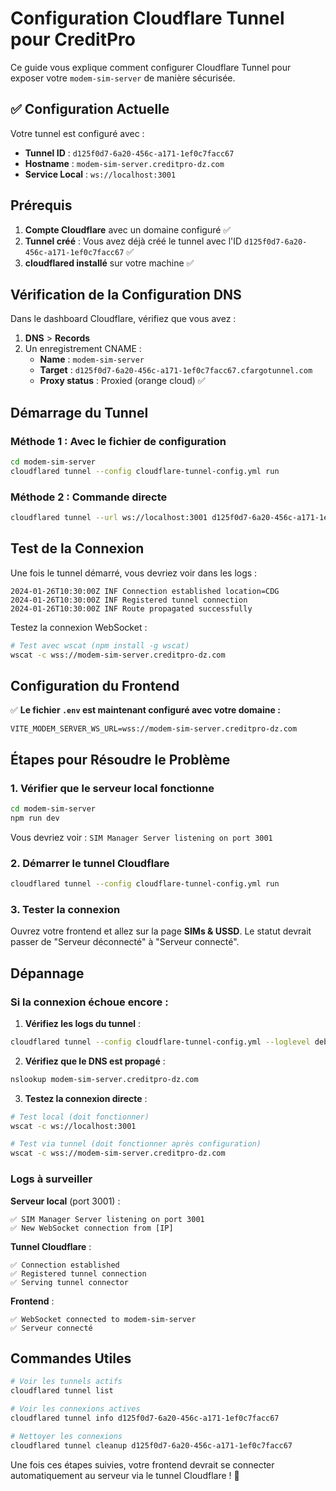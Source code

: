 # Configuration Cloudflare Tunnel pour CreditPro

Ce guide vous explique comment configurer Cloudflare Tunnel pour exposer votre `modem-sim-server` de manière sécurisée.

## ✅ Configuration Actuelle

Votre tunnel est configuré avec :
- **Tunnel ID** : `d125f0d7-6a20-456c-a171-1ef0c7facc67`
- **Hostname** : `modem-sim-server.creditpro-dz.com`
- **Service Local** : `ws://localhost:3001`

## Prérequis

1. **Compte Cloudflare** avec un domaine configuré ✅
2. **Tunnel créé** : Vous avez déjà créé le tunnel avec l'ID `d125f0d7-6a20-456c-a171-1ef0c7facc67` ✅
3. **cloudflared installé** sur votre machine ✅

## Vérification de la Configuration DNS

Dans le dashboard Cloudflare, vérifiez que vous avez :
1. **DNS** > **Records**
2. Un enregistrement CNAME :
   - **Name** : `modem-sim-server`
   - **Target** : `d125f0d7-6a20-456c-a171-1ef0c7facc67.cfargotunnel.com`
   - **Proxy status** : Proxied (orange cloud) ✅

## Démarrage du Tunnel

### Méthode 1 : Avec le fichier de configuration
```bash
cd modem-sim-server
cloudflared tunnel --config cloudflare-tunnel-config.yml run
```

### Méthode 2 : Commande directe
```bash
cloudflared tunnel --url ws://localhost:3001 d125f0d7-6a20-456c-a171-1ef0c7facc67
```

## Test de la Connexion

Une fois le tunnel démarré, vous devriez voir dans les logs :
```
2024-01-26T10:30:00Z INF Connection established location=CDG
2024-01-26T10:30:00Z INF Registered tunnel connection
2024-01-26T10:30:00Z INF Route propagated successfully
```

Testez la connexion WebSocket :
```bash
# Test avec wscat (npm install -g wscat)
wscat -c wss://modem-sim-server.creditpro-dz.com
```

## Configuration du Frontend

✅ **Le fichier `.env` est maintenant configuré avec votre domaine :**
```env
VITE_MODEM_SERVER_WS_URL=wss://modem-sim-server.creditpro-dz.com
```

## Étapes pour Résoudre le Problème

### 1. Vérifier que le serveur local fonctionne
```bash
cd modem-sim-server
npm run dev
```
Vous devriez voir : `SIM Manager Server listening on port 3001`

### 2. Démarrer le tunnel Cloudflare
```bash
cloudflared tunnel --config cloudflare-tunnel-config.yml run
```

### 3. Tester la connexion
Ouvrez votre frontend et allez sur la page **SIMs & USSD**. Le statut devrait passer de "Serveur déconnecté" à "Serveur connecté".

## Dépannage

### Si la connexion échoue encore :

1. **Vérifiez les logs du tunnel** :
```bash
cloudflared tunnel --config cloudflare-tunnel-config.yml --loglevel debug run
```

2. **Vérifiez que le DNS est propagé** :
```bash
nslookup modem-sim-server.creditpro-dz.com
```

3. **Testez la connexion directe** :
```bash
# Test local (doit fonctionner)
wscat -c ws://localhost:3001

# Test via tunnel (doit fonctionner après configuration)
wscat -c wss://modem-sim-server.creditpro-dz.com
```

### Logs à surveiller

**Serveur local** (port 3001) :
```
✅ SIM Manager Server listening on port 3001
✅ New WebSocket connection from [IP]
```

**Tunnel Cloudflare** :
```
✅ Connection established
✅ Registered tunnel connection
✅ Serving tunnel connector
```

**Frontend** :
```
✅ WebSocket connected to modem-sim-server
✅ Serveur connecté
```

## Commandes Utiles

```bash
# Voir les tunnels actifs
cloudflared tunnel list

# Voir les connexions actives
cloudflared tunnel info d125f0d7-6a20-456c-a171-1ef0c7facc67

# Nettoyer les connexions
cloudflared tunnel cleanup d125f0d7-6a20-456c-a171-1ef0c7facc67
```

Une fois ces étapes suivies, votre frontend devrait se connecter automatiquement au serveur via le tunnel Cloudflare ! 🚀